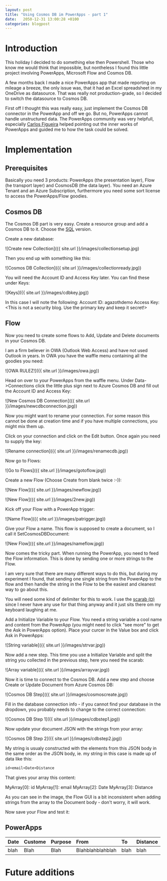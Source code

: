 ```yaml
---
layout: post
title: "Using Cosmos DB im PowerApps - part 1"
date:   2050-12-31 13:00:28 +0100
categories: blogpost
---
```

# Introduction

This holiday I decided to do something else then Powershell. Those who know me would think that impossible, but nontheless I found this little project involving PowerApps, Microsoft Flow and Cosmos DB.

A few months back I made a nice PowerApps app that made reporting on mileage a breeze, the only issue was, that it had an Excel spreadsheet in my OneDrive as datasource. That was really not production-grade, so I decided to switch the datasource to Cosmos DB.

First off I thought this was really easy, just implement the Cosmos DB connector in the PowerApp and off we go. But no, PowerApps cannot handle unstructured data. The PowerApps community was very helpfull, especially  [Carlos Figueira](https://powerusers.microsoft.com/t5/Creating-Apps/Connecting-to-Azure-Cosmos-DB/m-p/193754#M6445) helped pointing out the inner works of PowerApps and guided me to how the task could be solved.

# Implementation

## Prerequisites

Basically you need 3 products: PowerApps (the presentation layer), Flow (he transport layer) and CosmosDB (the data layer). You need an Azure Tenant and an Azure Subscription, furthermore you need some sort license to access the PowerApps/Flow goodies.

## Cosmos DB

The Cosmos DB part is very easy. Create a resource group and add a Cosmos DB to it. Choose the [SQL](https://docs.microsoft.com/en-us/connectors/documentdb/) version.

Create a new database:

![Create new Collection]({{ site.url }}/images/collectionsetup.jpg)

Then you end up with something like this:

![Cosmos DB Collection]({{ site.url }}/images/collectionready.jpg))

You will need the Account ID and Access Key later. You can find these under Keys:

![Keys]({{ site.url }}/images/cdbkey.jpg))

In this case I will note the following:
Account ID: agazothdemo
Access Key: <This is not a security blog. Use the primary key and keep it secret!>

## Flow
Now you need to create some flows to Add, Update and Delete documents in your Cosmos DB.

I am a firm believer in OWA (Outlook Web Access) and have not used Outlook in years. In OWA you have the waffle menu containing all the goodies you need:

![OWA RULEZ!]({{ site.url }}/images/owa.jpg))

Head on over to your PowerApps from the waffle menu. Under Data->Connections click the little plus sign next to Azure Cosmos DB and fill out the Account ID and Access Key:

![New Cosmos DB Connection]({{ site.url }}/images/newcdbconnection.jpg))

Now you might want to rename your connection. For some reason this cannot be done at creation time and if you have multiple connections, you might mix them up.

Click on your connection and click on the Edit button. Once again you need to supply the key:

![Rename connection]({{ site.url }}/images/renamecdb.jpg))

Now go to Flows:

![Go to Flows]({{ site.url }}/images/gotoflow.jpg))

Create a new Flow (Choose Create from blank twice :-)):

![New Flow]({{ site.url }}/images/newflow.jpg))

![New Flow]({{ site.url }}/images/2new.jpg))

Kick off your Flow with a PowerApp trigger:

![Name Flow]({{ site.url }}/images/patrigger.jpg))

Give your Flow a name. This flow is supposed to create a document, so I call it SetCosmosDBDocument:

![New Flow]({{ site.url }}/images/nameflow.jpg))

Now comes the tricky part. When running the PowerApp, you need to feed the Flow information. This is done by sending one or more strings to the Flow.

I am very sure that there are many different ways to do this, but during my experiment I found, that sending one single string from the PowerApp to the flow and then handle the string in the Flow to be the easiest and cleanest way to go about this.

You will need some kind of delimiter for this to work. I use the [scarab (¤)](https://en.wikipedia.org/wiki/Currency_sign_(typography)) since I never have any use for that thing anyway and it just sits there om my keyboard laughing at me.

Add a Initialize Variable to your Flow. You need a string variable a cool name and content from the PowerApp (you might need to click "see more" to get the Ask in PowerApps option). Place your curcer in the Value box and click Ask in PowerApps:

![String variable]({{ site.url }}/images/strvar.jpg))

Now add a new step. This time you use a Initialize Variable and split the string you collected in the previous step, here you need the scarab:

![Array variable]({{ site.url }}/images/arrayvar.jpg))

Now it is time to connect to the Cosmos DB. Add a new step and choose Create or Update Document from Azure Cosmos DB:

![Cosmos DB Step]({{ site.url }}/images/cosmoscreate.jpg))

Fill in the database connection info - if you cannot find your database in the dropdown, you probably needs to change to the correct connection:

![Cosmos DB Step 1]({{ site.url }}/images/cdbstep1.jpg))

Now update your document JSON with the strings from your array:

![Cosmos DB Step 2]({{ site.url }}/images/cdbstep2.jpg))

My string is usualy constructed with the elements from this JSON body in the same order as the JSON body, ie. my string in this case is made up of data like this:

```powershell
id¤email¤Date¤Distance
```

That gives your array this content:

MyArray[0]: id
MyArray[1]: email
MyArray[2]: Date
MyArray[3]: Distance

As you can see in the image, the Flow GUI is a bit inconsistent when adding strings from the array to the Document body - don't worry, it will work.

Now save your Flow and test it:


## PowerApps

|Date|Custome|Purpose|From|To|Distance|
|---|:---|:---|:---|:---|:---|
|blah|Blah|Blah|Blahblahblahblah|blah|blah|

# Future additions